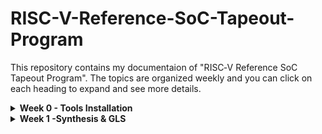 # RISC-V-Reference-SoC-Tapeout-Program
This repository contains my documentaion of "RISC‑V Reference SoC Tapeout Program". The topics are organized weekly and you can click on each heading to expand and see more details.
<details>
<summary><b>Week 0 - Tools Installation</b></summary>
<br>
    
# Week 0 - Tools installation

## Yosys

<ul>
    <li>Yosys is an open source tool for verilog RTL synthesis.</li>
    <li>It takes verilog code and translates to detailed netlist.</li>
</ul>

```bash
$ git clone https://github.com/YosysHQ/yosys.git
$ cd yosys 
$ sudo apt install make (If make is not installed please install it) 
$ sudo apt-get install build-essential clang bison flex \
    libreadline-dev gawk tcl-dev libffi-dev git \
    graphviz xdot pkg-config python3 libboost-system-dev \
    libboost-python-dev libboost-filesystem-dev zlib1g-dev
$ make 
$ sudo make install
```

![Image Alt](Screenshots/yosys.png)

## Iverilog

<ul>
    <li>Icarus Verilog (iverilog) is a free and open-source software tool for simulating and synthesizing hardware designs written in the Verilog HDL.</li>
</ul>

```bash
sudo apt-get update
sudo apt-get install iverilog
```

![Image Alt](Screenshots/iverilog.png)

## GTKWave

<ul>
    <li>GTKWave is a free, and open-source waveform viewer used for analyzing the results of digital circuit simulations.</li>
</ul>

```bash
$ sudo apt update
$ sudo apt install gtkwave
```

![Image Alt](Screenshots/gtkwave.png)

</details>

<details>
<summary><b>Week 1 -Synthesis & GLS</b></summary>
<br>
    
# Week 1 - Synthesis & GLS
<details>
<summary><b>Day 1 -Introduction to Verilog RTL Desgin and Synthesis</b></summary>
<br>
<h> 
    
## 1. Introduction to  open source simulator - iverilog    
</h>

![Image Alt](Screenshots/iverilog_design_flow.png) 
<ul>
    <li>Design and Test bench are written in Verilog code</li>
    <li>A Verilog testbench is a separate Verilog module designed to verify the functional correctness of a digital design</li>
    <li>A vcd file is generated by iverilog, this can be graphicaly seen wtih the help of gtk wave</li>
</ul>
<h>
    
## 2. Lab using iverilog and gtkwave     
</h>

1. clone the workshope repository

```bash
git clone https://github.com/kunalg123/sky130RTLDesignAndSynthesisWorkshop.git
cd sky130RTLDesignAndSynthesisWorkshop/verilog_files
```

2. Verilog code for 2to1 mux 

![Image Alt](Screenshots/code.jpg)

3. Compile design and test bench:

```bash
iverilog good_mux.v tb_good_mux.v
```
4. Run the simulation:

```bash
./a.out
```
5. view waveform:

```bash
gtkwave tb_good_mux.vcd
```
![Image Alt](Screenshots/mux_graph.jpg)

<h>
    
## 3. Introduction to yosys and logic synthesis
</h>

![Image Alt](Screenshots/yosys_synthesizer.png)

<ul>
    <li>RTL design - Behavioral representation of the required specification</li>
    <li>Synthesis - RTL to Gate level translation</li>
    <li>'.lib' - Collection of logical modules</li>
    <li>Netlist - A gate-level description of a design's logical structure, detailing the interconnections (nets) between standard logic cells (gates, flip-flops) that implement the design's functionality</li>
</ul>

<h>

## 4. Lab using Yosys and Sky130PDK
</h>

1. Start yosys

```bash
yosys
```
2. Read Library:

```bash
read_liberty -lib /lib/sky130/file/sky130_fd_sc_hd__tt_025C_1v80.lib
```
3. Read verilog code

```bash
read_verilog good_mux.v
```
4. Synthesize the design

```bash
synth -top good_mux
```
5. Technology mapping

```bash
abc -liberty /lib/sky130/file/sky130_fd_sc_hd__tt_025C_1v80.lib
```
6. Viewing gate level netlist

```bash
show
```

![Image Alt](Screenshots/netlist_mux2to1.jpg)

<h>

## 5. Summary
</h>

<ul>
    <li>Learned about test bench, simulators and logic synthesis</li>
    <li>Learned how to manage missing module errors in linux terminal</li>
    <li>Understood the use of faster and slower cells</li>
</ul>


</details>
<details>
<summary><b>Day 2 -Timing libs,hierarchical vs flat synthesis and efficient flop coding style</b></summary>

 <h>

## 1. Introduction to timing libs
</h>
The Sky130 Process Design Kit (PDK), an open-source platform for integrated circuit design, provides a comprehensive suite of timing libraries essential for static timing analysis (STA). These libraries, provided in the industry-standard Liberty (.lib) format, contain detailed information about the performance of the standard cells under various operating conditions. This allows designers to accurately predict and verify the timing of their digital circuits before manufacturing.

![Image Alt](Screenshots/lib.jpg)

<h>
    
## 2. Hierarchical vs. Flattened Synthesis
</h>

<ul>
    <ls>Hierarchical synthesis respects the boundaries of the modules defined in the Verilog code. Each module is synthesized as a separate entity, and the overall design is then constructed by connecting these synthesized sub-modules. This approach mirrors the structured and modular way designers often write their code, breaking down a complex system into smaller, manageable blocks.</ls>
    
   ![Image Alt](Screenshots/hierarchical.jpg) 
    <ls>flat synthesis dissolves these modular boundaries. The synthesis tool takes the entire design and "flattens" it into a single, large module. This process effectively exposes all the logic to the synthesis tool at once, allowing for optimizations across the entire design without being constrained by the original module partitions.</ls>
    ![Image Alt](Screenshots/flat.jpg)
</ul>

<h>

## 3. Flops coding styles and optimization

</h>
if we use only combinational circuits to design a system then the output will not settle, it will show glitches. To avoid this we use flops. Flops gives stable outputs and eliminates glitches.
<br>
1. Asynchronous Reset D Flip-Flop

```bash 
module dff_asyncres (input clk, input async_reset, input d, output reg q);
  always @ (posedge clk, posedge async_reset)
    if (async_reset)
      q <= 1'b0;
    else
      q <= d;
endmodule
```

2. Asynchronous Set D Flip-Flop

```bash
module dff_async_set (input clk, input async_set, input d, output reg q);
  always @ (posedge clk, posedge async_set)
    if (async_set)
      q <= 1'b1;
    else
      q <= d;
endmodule
```

3. Synchronous Reset D Flip-Flop

```bash
module dff_syncres (input clk, input async_reset, input sync_reset, input d, output reg q);
  always @ (posedge clk)
    if (sync_reset)
      q <= 1'b0;
    else
      q <= d;
endmodule
```
## gtk wave of dff
![Image Alt](Screenshots/dff.jpg)


</details>

